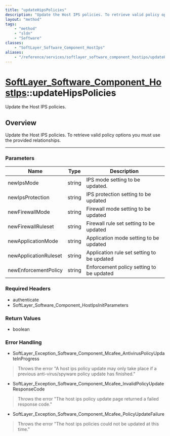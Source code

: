 ```yaml
---
title: "updateHipsPolicies"
description: "Update the Host IPS policies. To retrieve valid policy options you must use the provided relationships."
layout: "method"
tags:
    - "method"
    - "sldn"
    - "Software"
classes:
    - "SoftLayer_Software_Component_HostIps"
aliases:
    - "/reference/services/softlayer_software_component_hostips/updateHipsPolicies"
---
```

# [SoftLayer_Software_Component_HostIps](/reference/services/SoftLayer_Software_Component_HostIps)::updateHipsPolicies


Update the Host IPS policies.


## Overview 
Update the Host IPS policies. To retrieve valid policy options you must use the provided relationships. 

-----

### Parameters 
|Name | Type | Description |
| --- | --- | --- |
|newIpsMode| string| IPS mode setting to be updated.|
|newIpsProtection| string| IPS protection setting to be updated|
|newFirewallMode| string| Firewall mode setting to be updated|
|newFirewallRuleset| string| Firewall rule set setting to be updated|
|newApplicationMode| string| Application mode setting to be updated|
|newApplicationRuleset| string| Application rule set setting to be updated|
|newEnforcementPolicy| string| Enforcement policy setting to be updated|


### Required Headers
* authenticate
* SoftLayer_Software_Component_HostIpsInitParameters


### Return Values
* boolean



### Error Handling

* SoftLayer_Exception_Software_Component_Mcafee_AntivirusPolicyUpdateInProgress 

> Throws the error "A host ips policy update may only take place if a previous anti-virus/spyware policy update has finished." 

* SoftLayer_Exception_Software_Component_Mcafee_InvalidPolicyUpdateResponseCode 

> Throws the error "The host ips policy update page returned a failed response code." 

* SoftLayer_Exception_Software_Component_Mcafee_PolicyUpdateFailure 

> Throws the error "The host ips policies could not be updated at this time." 



